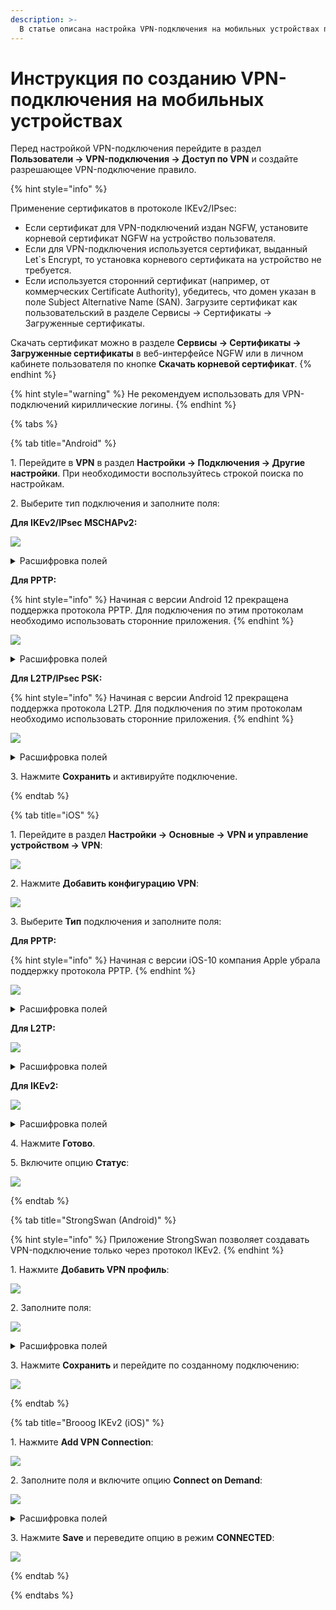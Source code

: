 ```yaml
---
description: >-
  В статье описана настройка VPN-подключения на мобильных устройствах по протоколам IKEv2/IPsec, L2TP/IPsec и PPTP.
---
```


# Инструкция по созданию VPN-подключения на мобильных устройствах

Перед настройкой VPN-подключения перейдите в раздел **Пользователи -> VPN-подключения -> Доступ по VPN** и создайте разрешающее VPN-подключение правило.

{% hint style="info" %}

Применение сертификатов в протоколе IKEv2/IPsec:

* Если сертификат для VPN-подключений издан NGFW, установите корневой сертификат NGFW на устройство пользователя.
* Если для VPN-подключения используется сертификат, выданный Let\`s Encrypt, то установка корневого сертификата на устройство не требуется.
* Если используется сторонний сертификат (например, от коммерческих Certificate Authority), убедитесь, что домен указан в поле Subject Alternative Name (SAN). Загрузите сертификат как пользовательский в разделе Сервисы -> Сертификаты -> Загруженные сертификаты.

Скачать сертификат можно в разделе **Сервисы -> Сертификаты -> Загруженные сертификаты** в веб-интерфейсе NGFW или в личном кабинете пользователя по кнопке **Скачать корневой сертификат**.
{% endhint %}

{% hint style="warning" %}
Не рекомендуем использовать для VPN-подключений кириллические логины.
{% endhint %}

{% tabs %}

{% tab title="Android" %}

1\. Перейдите в **VPN** в раздел **Настройки -> Подключения -> Другие настройки**. При необходимости воспользуйтесь строкой поиска по настройкам.

2\. Выберите тип подключения и заполните поля:

**Для IKEv2/IPsec MSCHAPv2:**

![](/.gitbook/assets/connection-for-mobile-devices5.png)

<details>

<summary>Расшифровка полей</summary>

* **Название сети** - имя подключения;
* **Адрес сервера** - домен или IP-адрес, указанный в Ideco NGFW в разделе **Пользователи -> VPN-подключения -> Основное -> Подключение по IKEv2/IPsec**;
* **Идентификатор IPsec** - логин пользователя, которому разрешено подключение по VPN;
* **Сертификат ЦС IPsec** - не проверять сервер;
* **Сертификат сервера** - принято от сервера;
* **Имя** - логин пользователя, которому разрешено подключение по VPN;
* **Пароль** - пароль пользователя.

</details>

**Для PPTP:**

{% hint style="info" %}
Начиная с версии Android 12 прекращена поддержка протокола PPTP. Для подключения по этим протоколам необходимо использовать сторонние приложения.
{% endhint %}

![](/.gitbook/assets/connection-for-mobile-devices4.png)

<details>

<summary>Расшифровка полей</summary>

* **Имя** - имя подключения;
* **Адрес сервера** - домен или IP-адрес Ideco NGFW;
* **Имя пользователя** - логин пользователя, которому разрешено подключение по VPN;
* **Пароль** - пароль пользователя.
  
</details>

**Для L2TP/IPsec PSK:**

{% hint style="info" %}
Начиная с версии Android 12 прекращена поддержка протокола L2TP. Для подключения по этим протоколам необходимо использовать сторонние приложения.
{% endhint %}

![](/.gitbook/assets/connection-for-mobile-devices6.png)

<details>

<summary>Расшифровка полей</summary>

* **Имя** - имя подключения;
* **Адрес сервера** - домен или IP-адрес Ideco NGFW;
* **Общий ключ IPsec** - значение строки **PSK** в разделе **Пользователи -> VPN-подключения -> Основное -> Подключение по L2TP/IPsec**.

</details>

3\. Нажмите **Сохранить** и активируйте подключение.

{% endtab %}

{% tab title="iOS" %}

1\. Перейдите в раздел **Настройки -> Основные -> VPN и управление устройством -> VPN**:

![](/.gitbook/assets/connection-for-mobile-devices7.png)

2\. Нажмите **Добавить конфигурацию VPN**:

![](/.gitbook/assets/connection-for-mobile-devices8.png)

3\. Выберите **Тип** подключения и заполните поля:

**Для PPTP:**

{% hint style="info" %}
Начиная с версии iOS-10 компания Apple убрала поддержку протокола PPTP.
{% endhint %}

![](/.gitbook/assets/connection-for-mobile-devices9.png)

<details>

<summary>Расшифровка полей</summary>

* **Описание** - название соединения;
* **Сервер** - домен или IP-адрес Ideco NGFW;
* **Учетная запись** - логин пользователя, которому разрешено подключение по VPN;
* **Пароль** - пароль пользователя.

</details>

**Для L2TP:**

![](/.gitbook/assets/connection-for-mobile-devices10.png)

<details>

<summary>Расшифровка полей</summary>

* **Описание** - название соединения;
* **Сервер** - домен или IP-адрес Ideco NGFW;
* **Учетная запись** - логин пользователя, которому разрешено подключение по VPN;
* **Пароль** - пароль пользователя;
* **Общий ключ** - значение строки **PSK** в разделе **Пользователи -> VPN-подключения -> Основное -> Подключение по L2TP/IPsec**.

</details>

**Для IKEv2:**

![](/.gitbook/assets/connection-for-mobile-devices11.png)

<details>

<summary>Расшифровка полей</summary>

* **Описание** - название соединения;
* **Сервер** - домен или IP-адрес, указанный в Ideco NGFW в разделе **Пользователи -> VPN-подключения -> Основное -> Подключение по IKEv2/IPsec**;
* **Удаленный ID** - домен или IP-адрес, указанный в Ideco NGFW в разделе **Пользователи -> VPN-подключения -> Основное -> Подключение по IKEv2/IPsec**;
* **Имя пользователя** - логин пользователя, которому разрешено подключение по VPN;
* **Пароль** - пароль пользователя.

</details>

4\. Нажмите **Готово**.

5\. Включите опцию **Статус**:

![](/.gitbook/assets/connection-for-mobile-devices12.png)

{% endtab %}

{% tab title="StrongSwan (Android)" %}


{% hint style="info" %}
Приложение StrongSwan позволяет создавать VPN-подключение только через протокол IKEv2.
{% endhint %}

1\. Нажмите **Добавить VPN профиль**:

![](/.gitbook/assets/connection-for-mobile-devices1.png)

2\. Заполните поля:

![](/.gitbook/assets/connection-for-mobile-devices2.png)

<details>

<summary>Расшифровка полей</summary>

* **Сервер** - домен или IP-адрес, указанный в Ideco NGFW в разделе **Пользователи -> VPN-подключения -> Основное -> Подключение по IKEv2/IPsec**;
* **VPN тип** - IKEv2 EAP (Логин/Пароль);
* **Логин** - логин пользователя, которому разрешено подключение по VPN;
* **Пароль** - пароль пользователя.

</details>

3\. Нажмите **Сохранить** и перейдите по созданному подключению:

![](/.gitbook/assets/connection-for-mobile-devices3.png)

{% endtab %}

{% tab title="Brooog IKEv2 (iOS)" %}

1\. Нажмите **Add VPN Connection**:

![](/.gitbook/assets/vpn-autorization21.png)

2\. Заполните поля и включите опцию **Connect on Demand**:

![](/.gitbook/assets/vpn-authorization22.png)

<details>

<summary>Расшифровка полей</summary>

* **Server** - домен или IP-адрес, указанный в Ideco NGFW в разделе **Пользователи -> VPN-подключения -> Основное -> Подключение по IKEv2/IPsec**;
* **Username** - логин пользователя, которому разрешено подключение по VPN;
* **Password** - пароль пользователя.

</details>

3\. Нажмите **Save** и переведите опцию в режим **CONNECTED**:

![](/.gitbook/assets/vpn-autorization23.png)

{% endtab %}

{% endtabs %}